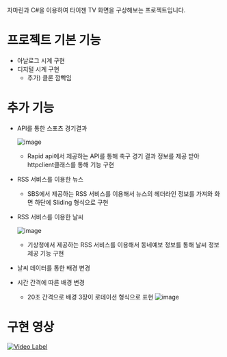 자마린과 C#을 이용하여 타이젠 TV 화면을 구상해보는 프로젝트입니다.

# 프로젝트 기본 기능

- 아날로그 시계 구현
- 디지털 시계 구현
    - 추가) 클론 깜빡임

# 추가 기능

- API를 통한 스포츠 경기결과
    
    ![image](https://github.com/hyeokzzi/ClockProject-Tizen/assets/87352996/764ab93d-ebe0-4a8b-ab24-27e1127e1266)


    
    - Rapid api에서 제공하는 API를 통해 축구 경기 결과 정보를 제공 받아 httpclient클래스를 통해 기능 구현
- RSS 서비스를 이용한 뉴스
    - SBS에서 제공하는 RSS 서비스를 이용해서 뉴스의 헤더라인 정보를 가져와 화면 하단에 Sliding 형식으로 구현
- RSS 서비스를 이용한 날씨
     
    ![image](https://github.com/hyeokzzi/ClockProject-Tizen/assets/87352996/cdfc883f-6267-4e6c-9438-5baf93970b9c)


    
    - 기상청에서 제공하는 RSS 서비스를 이용해서 동네예보 정보를 통해 날씨 정보 제공 기능 구현
- 날씨 데이터를 통한 배경 변경
- 시간 간격에 따른 배경 변경
    - 20초 간격으로 배경 3장이 로테이션 형식으로 표현
    ![image](https://github.com/hyeokzzi/ClockProject-Tizen/assets/87352996/dc7625d0-53b1-4b82-bd70-c911a677e071)



# 구현 영상
[![Video Label](http://img.youtube.com/vi/EEMvsfiLxqg/0.jpg)](https://youtu.be/EEMvsfiLxqg)
